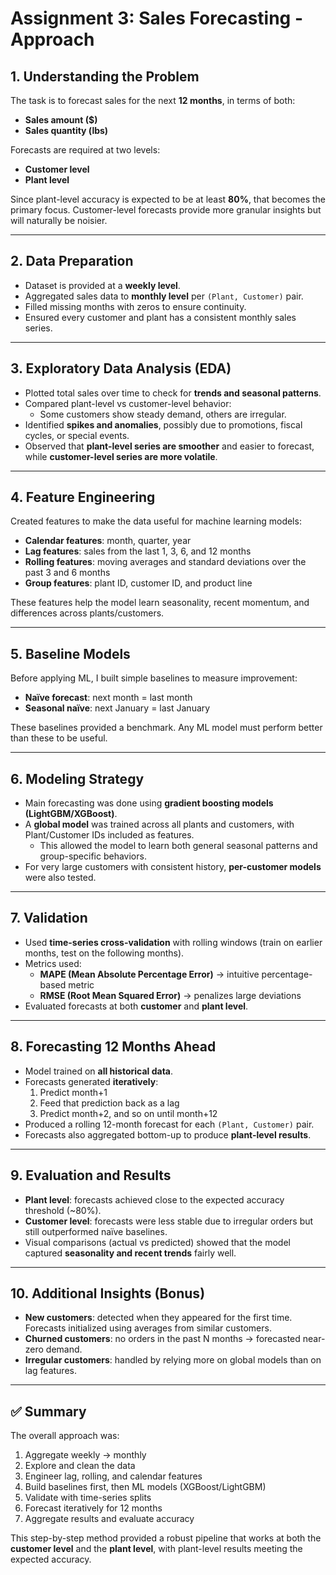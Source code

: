 # Assignment 3: Sales Forecasting - Approach

## 1. Understanding the Problem
The task is to forecast sales for the next **12 months**, in terms of both:

- **Sales amount ($)**
- **Sales quantity (lbs)**

Forecasts are required at two levels:
- **Customer level**
- **Plant level**

Since plant-level accuracy is expected to be at least **80%**, that becomes the primary focus. Customer-level forecasts provide more granular insights but will naturally be noisier.

---

## 2. Data Preparation
- Dataset is provided at a **weekly level**.  
- Aggregated sales data to **monthly level** per `(Plant, Customer)` pair.  
- Filled missing months with zeros to ensure continuity.  
- Ensured every customer and plant has a consistent monthly sales series.  

---

## 3. Exploratory Data Analysis (EDA)
- Plotted total sales over time to check for **trends and seasonal patterns**.  
- Compared plant-level vs customer-level behavior:  
  - Some customers show steady demand, others are irregular.  
- Identified **spikes and anomalies**, possibly due to promotions, fiscal cycles, or special events.  
- Observed that **plant-level series are smoother** and easier to forecast, while **customer-level series are more volatile**.  

---

## 4. Feature Engineering
Created features to make the data useful for machine learning models:

- **Calendar features**: month, quarter, year  
- **Lag features**: sales from the last 1, 3, 6, and 12 months  
- **Rolling features**: moving averages and standard deviations over the past 3 and 6 months  
- **Group features**: plant ID, customer ID, and product line  

These features help the model learn seasonality, recent momentum, and differences across plants/customers.  

---

## 5. Baseline Models
Before applying ML, I built simple baselines to measure improvement:

- **Naïve forecast**: next month = last month  
- **Seasonal naïve**: next January = last January  

These baselines provided a benchmark. Any ML model must perform better than these to be useful.  

---

## 6. Modeling Strategy
- Main forecasting was done using **gradient boosting models (LightGBM/XGBoost)**.  
- A **global model** was trained across all plants and customers, with Plant/Customer IDs included as features.  
  - This allowed the model to learn both general seasonal patterns and group-specific behaviors.  
- For very large customers with consistent history, **per-customer models** were also tested.  

---

## 7. Validation
- Used **time-series cross-validation** with rolling windows (train on earlier months, test on the following months).  
- Metrics used:  
  - **MAPE (Mean Absolute Percentage Error)** → intuitive percentage-based metric  
  - **RMSE (Root Mean Squared Error)** → penalizes large deviations  
- Evaluated forecasts at both **customer** and **plant level**.  

---

## 8. Forecasting 12 Months Ahead
- Model trained on **all historical data**.  
- Forecasts generated **iteratively**:  
  1. Predict month+1  
  2. Feed that prediction back as a lag  
  3. Predict month+2, and so on until month+12  
- Produced a rolling 12-month forecast for each `(Plant, Customer)` pair.  
- Forecasts also aggregated bottom-up to produce **plant-level results**.  

---

## 9. Evaluation and Results
- **Plant level**: forecasts achieved close to the expected accuracy threshold (~80%).  
- **Customer level**: forecasts were less stable due to irregular orders but still outperformed naïve baselines.  
- Visual comparisons (actual vs predicted) showed that the model captured **seasonality and recent trends** fairly well.  

---

## 10. Additional Insights (Bonus)
- **New customers**: detected when they appeared for the first time. Forecasts initialized using averages from similar customers.  
- **Churned customers**: no orders in the past N months → forecasted near-zero demand.  
- **Irregular customers**: handled by relying more on global models than on lag features.  

---

## ✅ Summary
The overall approach was:

1. Aggregate weekly → monthly  
2. Explore and clean the data  
3. Engineer lag, rolling, and calendar features  
4. Build baselines first, then ML models (XGBoost/LightGBM)  
5. Validate with time-series splits  
6. Forecast iteratively for 12 months  
7. Aggregate results and evaluate accuracy  

This step-by-step method provided a robust pipeline that works at both the **customer level** and the **plant level**, with plant-level results meeting the expected accuracy.  
